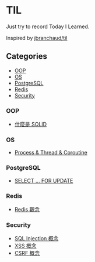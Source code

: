 # TIL

Just try to record Today I Learned.

Inspired by [jbranchaud/til](https://github.com/jbranchaud/til)

## Categories

- [OOP](#oop)
- [OS](#os)
- [PostgreSQL](#postgresql)
- [Redis](#redis)
- [Security](#security)

### OOP

- [什麼是 SOLID](./oop/what-is-solid.md)

### OS

- [Process & Thread & Coroutine](./os/process-thread-coroutine.md)

### PostgreSQL

- [SELECT ... FOR UPDATE](./postgresql/select-for-update.md)

### Redis

- [Redis 觀念](./redis/redis-concept.md)

### Security

- [SQL Injection 概念](./security/sql-injection-concept.md)
- [XSS 概念](./security/xss-concept.md)
- [CSRF 概念](./security/csrf-concept.md)
